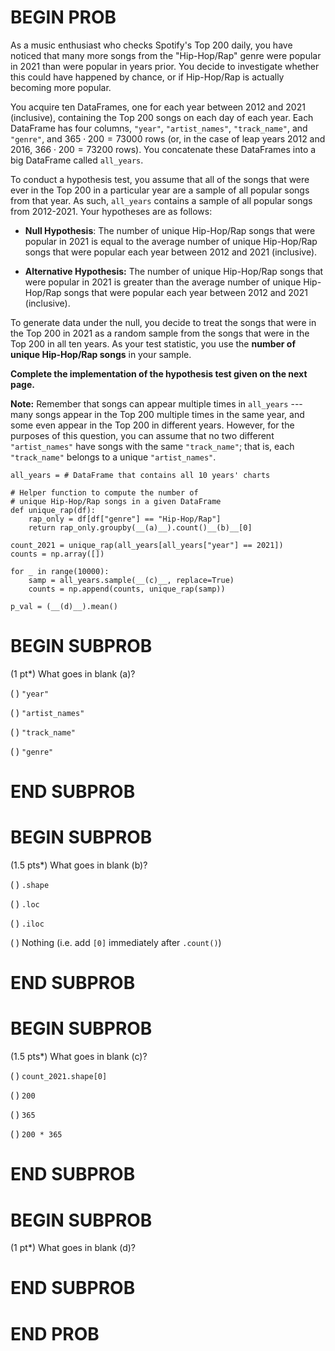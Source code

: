 # BEGIN PROB

As a music enthusiast who checks Spotify's Top 200 daily, you have
noticed that many more songs from the "Hip-Hop/Rap\" genre were popular
in 2021 than were popular in years prior. You decide to investigate
whether this could have happened by chance, or if Hip-Hop/Rap is
actually becoming more popular.

You acquire ten DataFrames, one for each year between 2012 and 2021
(inclusive), containing the Top 200 songs on each day of each year. Each
DataFrame has four columns, `"year"`, `"artist_names"`, `"track_name"`,
and `"genre"`, and $365 \cdot 200 = 73000$ rows (or, in the case of leap
years 2012 and 2016, $366 \cdot 200 = 73200$ rows). You concatenate
these DataFrames into a big DataFrame called `all_years`.

To conduct a hypothesis test, you assume that all of the songs that were
ever in the Top 200 in a particular year are a sample of all popular
songs from that year. As such, `all_years` contains a sample of all
popular songs from 2012-2021. Your hypotheses are as follows:

-   **Null Hypothesis**: The number of unique Hip-Hop/Rap songs that
    were popular in 2021 is equal to the average number of unique
    Hip-Hop/Rap songs that were popular each year between 2012 and 2021
    (inclusive).

-   **Alternative Hypothesis:** The number of unique Hip-Hop/Rap songs
    that were popular in 2021 is greater than the average number of
    unique Hip-Hop/Rap songs that were popular each year between 2012
    and 2021 (inclusive).

To generate data under the null, you decide to treat the songs that were
in the Top 200 in 2021 as a random sample from the songs that were in
the Top 200 in all ten years. As your test statistic, you use the
**number of unique Hip-Hop/Rap songs** in your sample.

**Complete the implementation of the hypothesis test given on the next
page.**

**Note:** Remember that songs can appear multiple times in `all_years`
--- many songs appear in the Top 200 multiple times in the same year,
and some even appear in the Top 200 in different years. However, for the
purposes of this question, you can assume that no two different
`"artist_names"` have songs with the same `"track_name"`; that is, each
`"track_name"` belongs to a unique `"artist_names"`.

    all_years = # DataFrame that contains all 10 years' charts

    # Helper function to compute the number of 
    # unique Hip-Hop/Rap songs in a given DataFrame
    def unique_rap(df):
        rap_only = df[df["genre"] == "Hip-Hop/Rap"]
        return rap_only.groupby(__(a)__).count()__(b)__[0]

    count_2021 = unique_rap(all_years[all_years["year"] == 2021])
    counts = np.array([])

    for _ in range(10000):
        samp = all_years.sample(__(c)__, replace=True)
        counts = np.append(counts, unique_rap(samp))
        
    p_val = (__(d)__).mean()
        

# BEGIN SUBPROB

(1 pt\*) What goes in blank (a)?

( ) `"year"`

( ) `"artist_names"`

( ) `"track_name"`

( ) `"genre"`

# END SUBPROB

# BEGIN SUBPROB

(1.5 pts\*) What goes in blank (b)?

( ) `.shape`

( ) `.loc`

( ) `.iloc`

( ) Nothing (i.e. add `[0]` immediately after `.count()`)

# END SUBPROB

# BEGIN SUBPROB

(1.5 pts\*) What goes in blank (c)?

( ) `count_2021.shape[0]`

( ) `200`

( ) `365`

( ) `200 * 365`

# END SUBPROB

# BEGIN SUBPROB

(1 pt\*) What goes in blank (d)?

# END SUBPROB

# END PROB